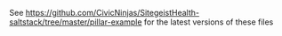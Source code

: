 See https://github.com/CivicNinjas/SitegeistHealth-saltstack/tree/master/pillar-example for the latest versions of these files
